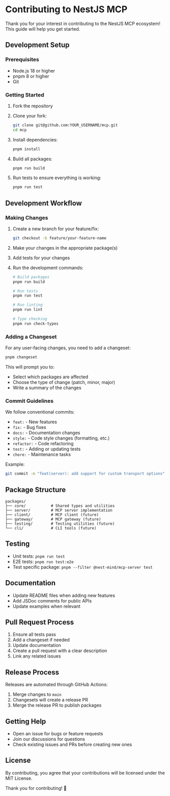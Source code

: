 # Contributing to NestJS MCP

Thank you for your interest in contributing to the NestJS MCP ecosystem! This guide will help you get started.

## Development Setup

### Prerequisites

- Node.js 18 or higher
- pnpm 8 or higher
- Git

### Getting Started

1. Fork the repository
2. Clone your fork:

   ```bash
   git clone git@github.com:YOUR_USERNAME/mcp.git
   cd mcp
   ```

3. Install dependencies:

   ```bash
   pnpm install
   ```

4. Build all packages:

   ```bash
   pnpm run build
   ```

5. Run tests to ensure everything is working:
   ```bash
   pnpm run test
   ```

## Development Workflow

### Making Changes

1. Create a new branch for your feature/fix:

   ```bash
   git checkout -b feature/your-feature-name
   ```

2. Make your changes in the appropriate package(s)

3. Add tests for your changes

4. Run the development commands:

   ```bash
   # Build packages
   pnpm run build

   # Run tests
   pnpm run test

   # Run linting
   pnpm run lint

   # Type checking
   pnpm run check-types
   ```

### Adding a Changeset

For any user-facing changes, you need to add a changeset:

```bash
pnpm changeset
```

This will prompt you to:

- Select which packages are affected
- Choose the type of change (patch, minor, major)
- Write a summary of the changes

### Commit Guidelines

We follow conventional commits:

- `feat:` - New features
- `fix:` - Bug fixes
- `docs:` - Documentation changes
- `style:` - Code style changes (formatting, etc.)
- `refactor:` - Code refactoring
- `test:` - Adding or updating tests
- `chore:` - Maintenance tasks

Example:

```bash
git commit -m "feat(server): add support for custom transport options"
```

## Package Structure

```
packages/
├── core/           # Shared types and utilities
├── server/         # MCP server implementation
├── client/         # MCP client (future)
├── gateway/        # MCP gateway (future)
├── testing/        # Testing utilities (future)
└── cli/            # CLI tools (future)
```

## Testing

- Unit tests: `pnpm run test`
- E2E tests: `pnpm run test:e2e`
- Test specific package: `pnpm --filter @nest-mind/mcp-server test`

## Documentation

- Update README files when adding new features
- Add JSDoc comments for public APIs
- Update examples when relevant

## Pull Request Process

1. Ensure all tests pass
2. Add a changeset if needed
3. Update documentation
4. Create a pull request with a clear description
5. Link any related issues

## Release Process

Releases are automated through GitHub Actions:

1. Merge changes to `main`
2. Changesets will create a release PR
3. Merge the release PR to publish packages

## Getting Help

- Open an issue for bugs or feature requests
- Join our discussions for questions
- Check existing issues and PRs before creating new ones

## License

By contributing, you agree that your contributions will be licensed under the MIT License.

Thank you for contributing! 🚀
